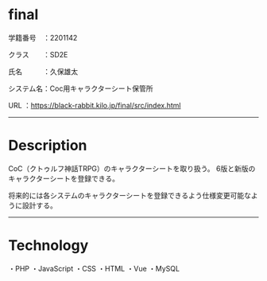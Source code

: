 # final
学籍番号　：2201142

クラス　　：SD2E

氏名　　　：久保雄太

システム名：Coc用キャラクターシート保管所

URL      ：https://black-rabbit.kilo.jp/final/src/index.html

----------

# Description
CoC（クトゥルフ神話TRPG）のキャラクターシートを取り扱う。
6版と新版のキャラクターシートを登録できる。

将来的には各システムのキャラクターシートを登録できるよう仕様変更可能なように設計する。

----------

# Technology
・PHP
・JavaScript
・CSS
・HTML
・Vue
・MySQL
